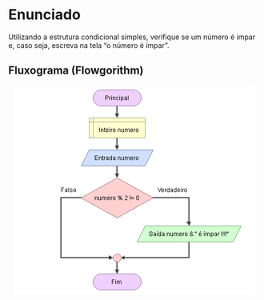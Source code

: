 # Enunciado
Utilizando  a  estrutura  condicional  simples,  verifique  se  um  número  é  ímpar e, caso seja, escreva na tela “o número é ímpar”.

## Fluxograma (Flowgorithm)
<div align="center">
  <img src="./numero-impar-com-operador-mod.png" alt="fluxograma do exercício 2">
</div>

